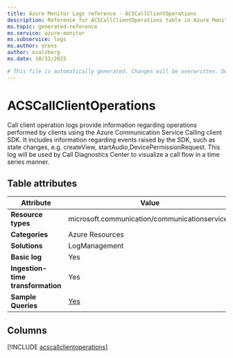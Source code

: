 ```yaml
---
title: Azure Monitor Logs reference - ACSCallClientOperations
description: Reference for ACSCallClientOperations table in Azure Monitor Logs.
ms.topic: generated-reference
ms.service: azure-monitor
ms.subservice: logs
ms.author: orens
author: osalzberg
ms.date: 10/31/2025

# This file is automatically generated. Changes will be overwritten. Do not change this file directly.
---
```


# ACSCallClientOperations

Call client operation logs provide information regarding operations performed by clients using the Azure Communication Service Calling client SDK. It includes information regarding events raised by the SDK, such as state changes, e.g. createView, startAudio,DevicePermissionRequest. This log will be used by Call Diagnostics Center to visualize a call flow in a time series manner.


## Table attributes

|Attribute|Value|
|---|---|
|**Resource types**|microsoft.communication/communicationservices|
|**Categories**|Azure Resources|
|**Solutions**| LogManagement|
|**Basic log**|Yes|
|**Ingestion-time transformation**|Yes|
|**Sample Queries**|[Yes](/azure/azure-monitor/reference/queries/acscallclientoperations)|



## Columns
  
[!INCLUDE [acscallclientoperations](~/reusable-content/ce-skilling/azure/includes/azure-monitor/reference/tables/acscallclientoperations-include.md)]
